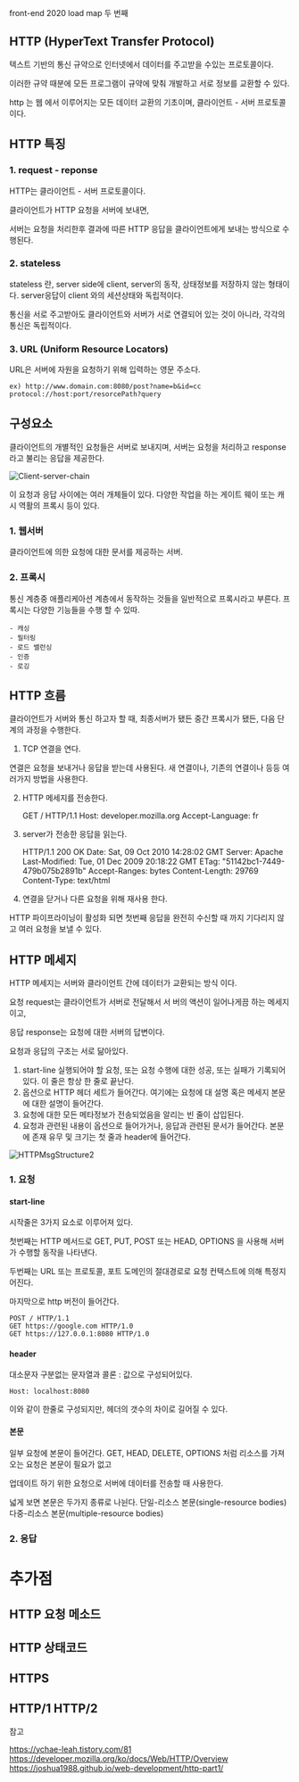 front-end 2020 load map 두 번째

## HTTP (HyperText Transfer Protocol)

텍스트 기반의 통신 규약으로 
인터넷에서 데이터를 주고받을 수있는 프로토콜이다.

이러한 규약 때분에 모든 프로그램이 규약에 맞춰 개발하고 
서로 정보를 교환할 수 있다.

http 는 웹 에서 이루어지는 모든 데이터 교환의 기초이며, 
클라이언트 - 서버 프로토콜이다. 

## HTTP 특징

### 1. request - reponse 

HTTP는 클라이언트 - 서버 프로토콜이다.

클라이언트가 HTTP 요청을 서버에 보내면, 

서버는 요청을 처리한후 결과에 따른 HTTP 응답을
클라이언트에게 보내는 방식으로 수행된다. 

### 2. stateless 
    
stateless 란, 
server side에 client, server의 동작, 상태정보를 저장하지 않는 형태이다.
server응답이 client 와의 세션상태와 독립적이다.


통신을 서로 주고받아도 클라이언트와 서버가 서로 연결되어 있는 것이 아니라, 
각각의 통신은 독립적이다. 

### 3. URL (Uniform Resource Locators)

URL은 서버에 자원을 요청하기 위해 입력하는 영문 주소다. 
    
    ex) http://www.domain.com:8080/post?name=b&id=cc
    protocol://host:port/resorcePath?query


## 구성요소

클라이언트의 개별적인 요청들은 서버로 보내지며, 서버는 요청을 처리하고
response 라고 불리는 응답을 제공한다.

![Client-server-chain](https://user-images.githubusercontent.com/65690925/100572127-1933f800-3318-11eb-862a-7b440c905cd8.png)

이 요청과 응답 사이에는 여러 개체들이 있다. 
다양한 작업을 하는 게이트 웨이 또는 캐시 역활의 프록시 등이 있다. 


### 1. 웹서버
    
클라이언트에 의한 요청에 대한 문서를 제공하는 서버.


### 2. 프록시 

통신 계층중 애플리케아션 계층에서 동작하는 것들을 일반적으로 프록시라고 부른다.
프록시는 다양한 기능들을 수행 할 수 있따.

    - 캐싱
    - 필터링
    - 로드 밸런싱 
    - 인증
    - 로깅


## HTTP 흐름 

클라이언트가 서버와 통신 하고자 할 때, 최종서버가 됐든 
중간 프록시가 됐든, 다음 단계의 과정을 수행한다. 

1. TCP 연결을 연다.
    
연결은 요청을 보내거나 응답을 받는데 사용된다. 
새 연결이나, 기존의 연결이나 등등 여러가지 방법을 사용한다.

2. HTTP 메세지를 전송한다.

    GET / HTTP/1.1
    Host: developer.mozilla.org
    Accept-Language: fr

3. server가 전송한 응답을 읽는다.

    HTTP/1.1 200 OK
    Date: Sat, 09 Oct 2010 14:28:02 GMT
    Server: Apache
    Last-Modified: Tue, 01 Dec 2009 20:18:22 GMT
    ETag: "51142bc1-7449-479b075b2891b"
    Accept-Ranges: bytes
    Content-Length: 29769
    Content-Type: text/html

    <!DOCTYPE html... (here comes the 29769 bytes of the requested web page)

4. 연결을 닫거나 다른 요청을 위해 재사용 한다. 

HTTP 파이프라이닝이 활성화 되면 첫번째 응답을 완전히
 수신할 때 까지 기다리지 않고 여러 요청을 보낼 수 있다.

## HTTP 메세지 
HTTP 메세지는 서버와 클라이언트 간에 데이터가 교환되는 방식 이다.  

요청 request는 클라이언트가 서버로 전달해서 서
버의 액션이 일어나게끔 하는 메세지이고,

응답 response는 요청에 대한 서버의 답변이다. 

요청과 응답의 구조는 서로 닮아있다. 
1. start-line 실행되어야 할 요청, 또는 요청 수행에 대한 성공, 또는 실패가 기록되어있다.
    이 줄은 항상 한 줄로 끝난다.
2. 옵션으로 HTTP 헤더 세트가 들어간다. 여기에는 요청에 대 설명 혹은 메세지 본문에 대한 설명이 들어간다. 
3. 요청에 대한 모든 메타정보가 전송되었음을 알리는 빈 줄이 삽입된다. 
4. 요청과 관련된 내용이 옵션으로 들어가거나, 응답과 관련된 문서가 들어간다. 
    본문에 존재 유무 및 크기는 첫 줄과 header에 들어간다.

![HTTPMsgStructure2](https://user-images.githubusercontent.com/65690925/100571951-b80c2480-3317-11eb-9e00-7238f246c1bf.png)

### 1. 요청
#### start-line 

시작줄은 3가지 요소로 이루어져 있다. 
    
    
첫번째는 HTTP 메서드로 
 GET, PUT, POST 또는 HEAD, OPTIONS 을 사용해 서버가 수행할 동작을 나타낸다.
    
두번째는 URL 또는 프로토콜, 포트 도메인의 절대경로로 
 요청 컨택스트에 의해 특정지어진다. 

마지막으로 http 버전이 들어간다.

    POST / HTTP/1.1
    GET https://google.com HTTP/1.0
    GET https://127.0.0.1:8080 HTTP/1.0

#### header 
대소문자 구분없는 문자열과 콜론 : 값으로 구성되어있다. 

    Host: localhost:8080

이와 같이 한줄로 구성되지만,
헤더의 갯수의 차이로 길어질 수 있다.


#### 본문
일부 요청에 본문이 들어간다.
GET, HEAD, DELETE, OPTIONS 처럼 
리소스를 가져오는 요청은 본문이 필요가 없고

업데이트 하기 위한 요청으로 서버에 데이터를 전송할 때 사용한다.

넓게 보면 본문은 두가지 종류로 나뉜다.
단일-리소스 본문(single-resource bodies)
다중-리소스 본문(multiple-resource bodies)


### 2. 응답 


# 추가점 

## HTTP 요청 메소드 
## HTTP 상태코드 

## HTTPS 
## HTTP/1 HTTP/2




참고 

https://ychae-leah.tistory.com/81
https://developer.mozilla.org/ko/docs/Web/HTTP/Overview
https://joshua1988.github.io/web-development/http-part1/